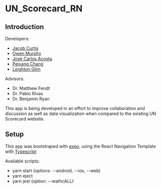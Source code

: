 # UN_Scorecard_RN

Introduction
------------


Developers:

<ul>
  
  <li> <a href="https://github.com/nnazo" > Jacob Curtis </a> </li>
  <li> <a href="https://github.com" > Owen Murphy </a> </li>
  <li> <a href="https://github.com/Josekeitor"> José Carlos Acosta </a> </li>
  <li> <a href=""> Peiyang Chang </a> </li>
  <li> <a href="https://github.com/leightonglim" > Leighton Glim </a> </li>
  
</ul>

Advisors:

<ul>
  
  <li> Dr. Matthew Fendt </li>
  <li> Dr. Pablo Rivas </li>
  <li> Dr. Benjamin Ryan </li>
  
</ul>

This app is being developed in an effort to improve collaboration and discussion as well as data visualization when compared to the existing UN Scorecard website.

Setup
------

This app was bootstraped with <a href="https://expo.io">expo</a>, using the React Navigation Template with <a href="https://www.typescriptlang.org">Typescript</a>

Available scripts:

<ul>
  
  <li> yarn start (options: --android, --ios, --web) </li>
  <li> yarn eject </li>
  <li> yarn jest (option: --wathcALL) </li>
  
</ul>
